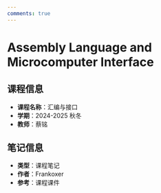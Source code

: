 ```yaml
---
comments: true
---
```


# Assembly Language and Microcomputer Interface

## 课程信息

- **课程名称**：汇编与接口
- **学期**：2024-2025 秋冬
- **教师**：蔡铭

## 笔记信息

- **类型**：课程笔记
- **作者**：Frankoxer
- **参考**：课程课件